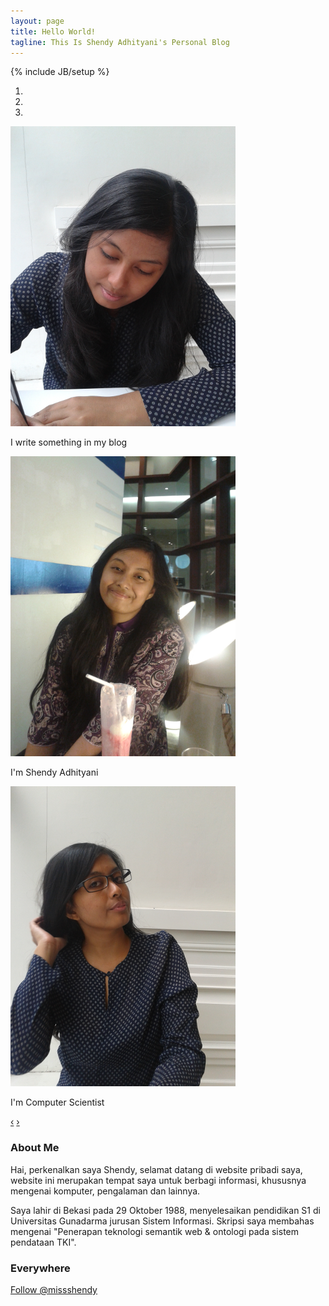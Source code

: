 ```yaml
---
layout: page
title: Hello World!
tagline: This Is Shendy Adhityani's Personal Blog
---
```

{% include JB/setup %}

<div class="row">
  <div class="span4">
    <div id="slider" class="carousel slide">
      <ol class="carousel-indicators">
        <li data-target="#slider" data-slide-to="0" class="active"></li>
        <li data-target="#slider" data-slide-to="1"></li>
        <li data-target="#slider" data-slide-to="2"></li>
      </ol>
      <div class="carousel-inner">
        <div class="active item">
          <img src="/assets/photos/1.png" alt="1">
          <div class="carousel-caption">
            <p>I write something in my blog</p>
          </div>
        </div>
        <div class="item">
          <img src="/assets/photos/2.png" alt="2">
          <div class="carousel-caption">
            <p>I'm Shendy Adhityani</p>
          </div>
        </div>
        <div class="item">
          <img src="/assets/photos/3.png" alt="3">
          <div class="carousel-caption">
            <p>I'm Computer Scientist</p>
          </div>
        </div>
      </div>
      <a class="carousel-control left" href="#slider" data-slide="prev">&lsaquo;</a>
      <a class="carousel-control right" href="#slider" data-slide="next">&rsaquo;</a>
    </div>
  </div>
  <div class="span4">
    <h3>About Me</h3>
    <p>Hai, perkenalkan saya Shendy, selamat datang di website pribadi saya, website ini merupakan
      tempat saya untuk berbagi informasi, khususnya mengenai komputer, pengalaman dan lainnya.</p>
    <p>Saya lahir di Bekasi pada 29 Oktober 1988, menyelesaikan pendidikan S1 di Universitas Gunadarma jurusan Sistem Informasi. Skripsi saya membahas mengenai "Penerapan teknologi semantik web &amp; ontologi pada sistem pendataan TKI".</p>
  </div>
  <div class="span2">
    <h3>Everywhere</h3>
    <p>
      <a href="https://twitter.com/missshendy" class="twitter-follow-button" data-show-count="false" data-lang="en">Follow @missshendy</a>
      <script>!function(d,s,id){var js,fjs=d.getElementsByTagName(s)[0];if(!d.getElementById(id)){js=d.createElement(s);js.id=id;js.src="//platform.twitter.com/widgets.js";fjs.parentNode.insertBefore(js,fjs);}}(document,"script","twitter-wjs");</script>
    </p>
    <p>
      <!-- <iframe src="//www.facebook.com/plugins/follow.php?href=https%3A%2F%2Fwww.facebook.com%2Fshendy.adit&amp;layout=button_count&amp;show_faces=false&amp;colorscheme=light&amp;font=segoe+ui&amp;width=450&amp;height=21" scrolling="no" frameborder="0" style="border:none; overflow:hidden; width:450px; height:21px;" allowTransparency="true"></iframe> -->
    </p>
  </div>
</div>
<!-- 
Read [Jekyll Quick Start](http://jekyllbootstrap.com/usage/jekyll-quick-start.html)

Complete usage and documentation available at: [Jekyll Bootstrap](http://jekyllbootstrap.com)

## Update Author Attributes

In `_config.yml` remember to specify your own data:
    
    title : My Blog =)
    
    author :
      name : Name Lastname
      email : blah@email.test
      github : username
      twitter : username

The theme should reference these variables whenever needed.
    
## Sample Posts

This blog contains sample posts which help stage pages and blog data.
When you don't need the samples anymore just delete the `_posts/core-samples` folder.

    $ rm -rf _posts/core-samples

Here's a sample "posts list".

<ul class="posts">
  {% for post in site.posts %}
    <li><span>{{ post.date | date_to_string }}</span> &raquo; <a href="{{ BASE_PATH }}{{ post.url }}">{{ post.title }}</a></li>
  {% endfor %}
</ul>

## To-Do

This theme is still unfinished. If you'd like to be added as a contributor, [please fork](http://github.com/plusjade/jekyll-bootstrap)!
We need to clean up the themes, make theme usage guides with theme-specific markup examples.


 -->